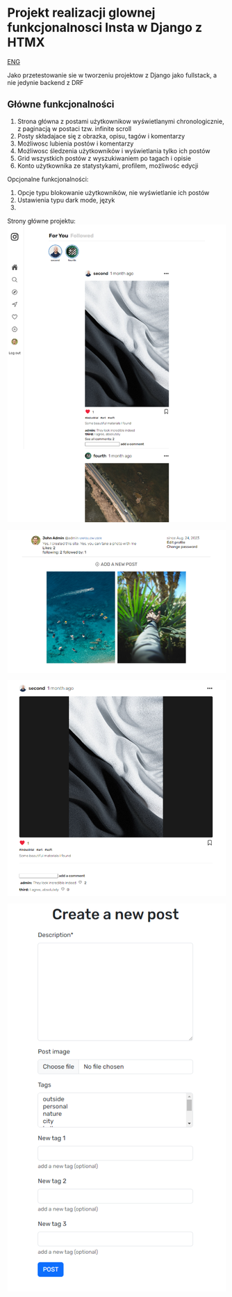 # Projekt realizacji glownej funkcjonalnosci Insta w Django z HTMX
[ENG](README_ENG.md)

Jako przetestowanie sie w tworzeniu projektow z Django jako fullstack, a nie jedynie backend z DRF

## Główne funkcjonalności
1. Strona główna z postami użytkownikow wyświetlanymi chronologicznie, z paginacją w postaci tzw. infinite scroll
2. Posty składajace się z obrazka, opisu, tagów i komentarzy
3. Możliwosc lubienia postów i komentarzy
4. Możliwosc śledzenia użytkowników i wyświetlania tylko ich postów
5. Grid wszystkich postów z wyszukiwaniem po tagach i opisie
6. Konto użytkownika ze statystykami, profilem, możliwośc edycji

Opcjonalne funkcjonalności:
1. Opcje typu blokowanie użytkowników, nie wyświetlanie ich postów
2. Ustawienia typu dark mode, język
3. 

Strony główne projektu:
![Home](ProjectImages/Home.PNG "Home page")

![User](ProjectImages/User_view.PNG "User page")

![Post](ProjectImages/post_view.PNG "Post page")

![PostForm](ProjectImages/New_post_form.PNG "Post form")